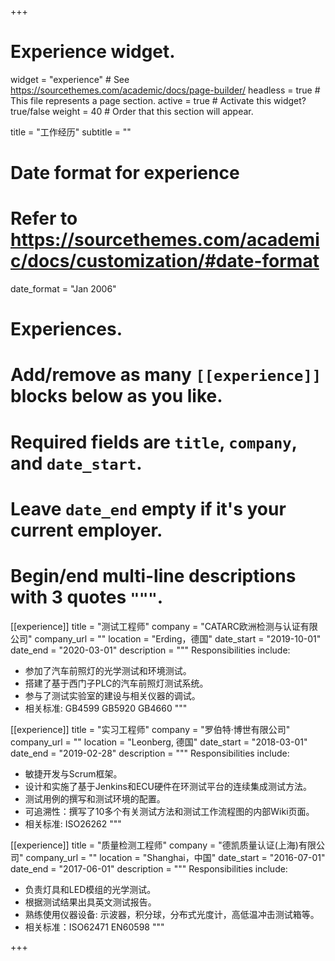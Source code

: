 +++
# Experience widget.
widget = "experience"  # See https://sourcethemes.com/academic/docs/page-builder/
headless = true  # This file represents a page section.
active = true  # Activate this widget? true/false
weight = 40  # Order that this section will appear.

title = "工作经历"
subtitle = ""

# Date format for experience
#   Refer to https://sourcethemes.com/academic/docs/customization/#date-format
date_format = "Jan 2006"

# Experiences.
#   Add/remove as many `[[experience]]` blocks below as you like.
#   Required fields are `title`, `company`, and `date_start`.
#   Leave `date_end` empty if it's your current employer.
#   Begin/end multi-line descriptions with 3 quotes `"""`.
[[experience]]
  title = "测试工程师"
  company = "CATARC欧洲检测与认证有限公司"
  company_url = ""
  location = "Erding，德国"
  date_start = "2019-10-01"
  date_end = "2020-03-01"
  description = """
  Responsibilities include:
  
  * 参加了汽车前照灯的光学测试和环境测试。
  * 搭建了基于西门子PLC的汽车前照灯测试系统。
  * 参与了测试实验室的建设与相关仪器的调试。
  * 相关标准: GB4599 GB5920 GB4660
  """

[[experience]]
  title = "实习工程师"
  company = "罗伯特·博世有限公司"
  company_url = ""
  location = "Leonberg, 德国"
  date_start = "2018-03-01"
  date_end = "2019-02-28"
  description = """
  Responsibilities include:
  
  * 敏捷开发与Scrum框架。 
  * 设计和实施了基于Jenkins和ECU硬件在环测试平台的连续集成测试方法。
  * 测试用例的撰写和测试环境的配置。
  * 可追溯性：撰写了10多个有关测试方法和测试工作流程图的内部Wiki页面。
  * 相关标准: ISO26262
  """

[[experience]]
  title = "质量检测工程师"
  company = "德凯质量认证(上海)有限公司"
  company_url = ""
  location = "Shanghai，中国"
  date_start = "2016-07-01"
  date_end = "2017-06-01"
  description = """
  Responsibilities include:
  

  * 负责灯具和LED模组的光学测试。
  * 根据测试结果出具英文测试报告。
  * 熟练使用仪器设备: 示波器，积分球，分布式光度计，高低温冲击测试箱等。
  * 相关标准：ISO62471 EN60598
  """


+++
